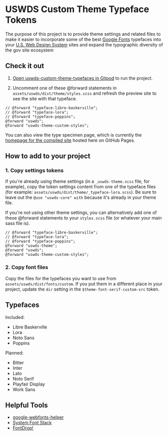 # USWDS Custom Theme Typeface Tokens
The purpose of this project is to provide theme settings and related files to make it easier to incorporate some of the best [Google Fonts](https://fonts.google.com/) typefaces into your [U.S. Web Design System](https://designsystem.digital.gov/) sites and expand the typographic diversity of the gov site ecosystem


## Check it out

1. [Open uswds-custom-theme-typefaces in Gitpod](https://gitpod.io/#https://github.com/pglevy/uswds-custom-theme-typefaces) to run the project.

1. Uncomment one of these @forward statements in `assets/uswds/dist/theme/styles.scss` and refresh the preview site to see the site with that typeface.

```
// @forward "typeface-libre-baskerville";
// @forward "typeface-lora";
// @forward "typeface-poppins";
@forward "uswds";
@forward "uswds-theme-custom-styles";
```

You can also view the type specimen page, which is currently the [homepage for the compiled site](https://pglevy.github.io/uswds-custom-theme-typefaces/) hosted here on GitHub Pages.

## How to add to your project

### 1. Copy settings tokens

If you're already using theme settings (in a `_uswds-theme.scss` file, for example), copy the token settings content from one of the typeface files (for example: `assets/uswds/dist/theme/_typeface-lora.scss`). Be sure to leave out the `@use "uswds-core" with` because it's already in your theme file.

If you're not using other theme settings, you can alternatively add one of these @forward statements to your `styles.scss` file (or whatever your main sass file is).

```
// @forward "typeface-libre-baskerville";
// @forward "typeface-lora";
// @forward "typeface-poppins";
@forward "uswds-theme";
@forward "uswds";
@forward "uswds-theme-custom-styles";
```

### 2. Copy font files

Copy the files for the typefaces you want to use from `assets/uswds/dist/fonts/custom`. If you put them in a different place in your project, update the `dir` setting in the `$theme-font-serif-custom-src` token.

## Typefaces

Included:

- Libre Baskerville
- Lora
- Noto Sans
- Poppins

Planned:

- Bitter
- Inter
- Lato
- Noto Serif
- Playfair Display
- Work Sans

## Helpful Tools

- [google-webfonts-helper](https://google-webfonts-helper.herokuapp.com/fonts)
- [System Font Stack](https://systemfontstack.com/)
- [FontDrop!](https://fontdrop.info/)
